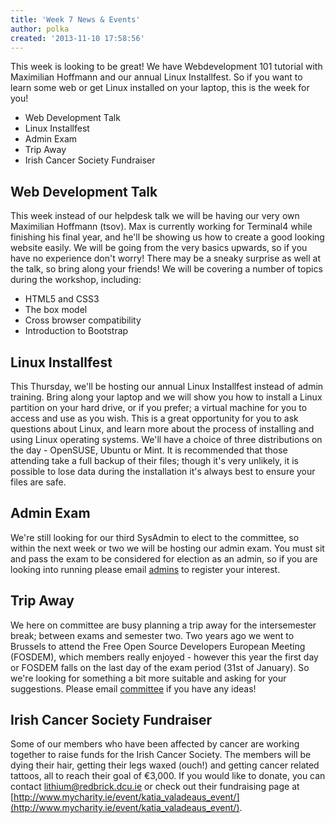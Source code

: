 ```yaml
---
title: 'Week 7 News & Events'
author: polka
created: '2013-11-10 17:58:56'
---
```

This week is looking to be great! We have Webdevelopment 101 tutorial with Maximilian Hoffmann and our annual Linux Installfest. So if you want to learn some web or get Linux installed on your laptop, this is the week for you!
<!-- more -->
*   Web Development Talk
*   Linux Installfest
*   Admin Exam
*   Trip Away
*   Irish Cancer Society Fundraiser

## Web Development Talk

This week instead of our helpdesk talk we will be having our very own Maximilian Hoffmann (tsov). Max is currently working for Terminal4 while finishing his final year, and he'll be showing us how to create a good looking website easily. We will be going from the very basics upwards, so if you have no experience don't worry! There may be a sneaky surprise as well at the talk, so bring along your friends! We will be covering a number of topics during the workshop, including:

*   HTML5 and CSS3
*   The box model
*   Cross browser compatibility
*   Introduction to Bootstrap

## Linux Installfest

This Thursday, we'll be hosting our annual Linux Installfest instead of admin training. Bring along your laptop and we will show you how to install a Linux partition on your hard drive, or if you prefer; a virtual machine for you to access and use as you wish. This is a great opportunity for you to ask questions about Linux, and learn more about the process of installing and using Linux operating systems. We'll have a choice of three distributions on the day - OpenSUSE, Ubuntu or Mint. It is recommended that those attending take a full backup of their files; though it's very unlikely, it is possible to lose data during the installation it's always best to ensure your files are safe.

## Admin Exam

We're still looking for our third SysAdmin to elect to the committee, so within the next week or two we will be hosting our admin exam. You must sit and pass the exam to be considered for election as an admin, so if you are looking into running please email [admins](/about/contact/admins) to register your interest.

## Trip Away

We here on committee are busy planning a trip away for the intersemester break; between exams and semester two. Two years ago we went to Brussels to attend the Free Open Source Developers European Meeting (FOSDEM), which members really enjoyed - however this year the first day or FOSDEM falls on the last day of the exam period (31st of January). So we're looking for something a bit more suitable and asking for your suggestions. Please email [committee](/about/contact/committee) if you have any ideas!

## Irish Cancer Society Fundraiser

Some of our members who have been affected by cancer are working together to raise funds for the Irish Cancer Society. The members will be dying their hair, getting their legs waxed (ouch!) and getting cancer related tattoos, all to reach their goal of €3,000\. If you would like to donate, you can contact lithium@redbrick.dcu.ie or check out their fundraising page at [http://www.mycharity.ie/event/katia_valadeaus_event/](http://www.mycharity.ie/event/katia_valadeaus_event/).